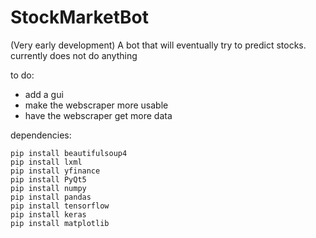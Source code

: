 # StockMarketBot
(Very early development) A bot that will eventually try to predict stocks. 
currently does not do anything 


to do:
  - add a gui
  - make the webscraper more usable
  - have the webscraper get more data

dependencies:
```
pip install beautifulsoup4
pip install lxml
pip install yfinance
pip install PyQt5
pip install numpy
pip install pandas
pip install tensorflow
pip install keras
pip install matplotlib
```
